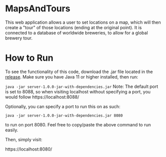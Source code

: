 # MapsAndTours
This web application allows a user to set locations on a map, which will then create a "tour" of those locations (ending at the original point). It is connected to a database of worldwide breweries, to allow for a global brewery tour.

# How to Run
To see the functionality of this code, download the .jar file located in the [release](https://github.com/nawrigh7/MapsAndTours/releases).
Make sure you have Java 11 or higher installed, then run:

```java -jar server-1.0.0-jar-with-dependencies.jar```
Note: The default port is set to 8088, so when visiting localhost without specifying a port, you would follow https://localhost:8088/

Optionally, you can specify a port to run this on as such:

```java -jar server-1.0.0-jar-with-dependencies.jar 8080```

to run on port 8080. Feel free to copy/paste the above command to run easily.

Then, simply visit:

https://localhost:8080/
